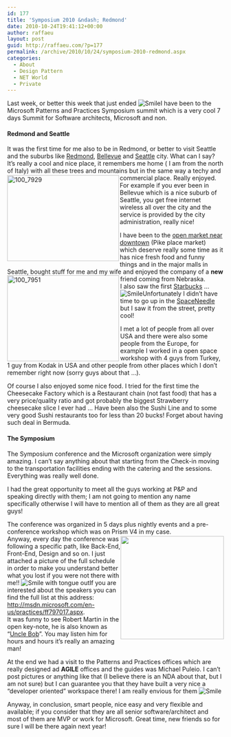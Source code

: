 ```yaml
---
id: 177
title: 'Symposium 2010 &ndash; Redmond'
date: 2010-10-24T19:41:12+00:00
author: raffaeu
layout: post
guid: http://raffaeu.com/?p=177
permalink: /archive/2010/10/24/symposium-2010-redmond.aspx
categories:
  - About
  - Design Pattern
  - NET World
  - Private
---
```

Last week, or better this week that just ended  <img style="border-bottom-style: none; border-right-style: none; border-top-style: none; border-left-style: none" class="wlEmoticon wlEmoticon-smile" alt="Smile" src="http://raffaeu.com/wp-content/uploads/2013/03/f9d7ef26-df54-4d47-b747-b9105c5b6d16wlEmoticon-smile_2.png" />I have been to the Microsoft Patterns and Practices Symposium summit which is a very cool 7 days Summit for Software architects, Microsoft and non.

#### Redmond and Seattle

It was the first time for me also to be in Redmond, or better to visit Seattle and the suburbs like <a href="http://www.redmond.gov/" target="_blank">Redmond</a>, <a href="http://www.ci.bellevue.wa.us/" target="_blank">Bellevue</a> and <a href="http://www.cityofseattle.net/" target="_blank">Seattle</a> city. What can I say? It’s really a cool and nice place, it remembers me home ( I am from the north of Italy) with all these trees and mountains but in the same way a techy and commercial place.<a href="http://raffaeu.com/wp-content/uploads/2013/03/1cd6c242-f0a4-4434-ae1d-6a3bcf1801a1100_7929.jpg" rel="lightbox"><img style="background-image: none; border-bottom: 0px; border-left: 0px; margin: 2px 2px 2px 0px; padding-left: 0px; padding-right: 0px; display: inline; float: left; border-top: 0px; border-right: 0px; padding-top: 0px" title="100_7929" border="0" alt="100_7929" align="left" src="http://raffaeu.com/wp-content/uploads/2013/03/e3f1ad63-2414-4ea7-a9b9-e80364f3c92e100_7929_thumb.jpg" width="260" height="200" /></a> Really enjoyed. For example if you ever been in Bellevue which is a nice suburb of Seattle, you get free internet wireless all over the city and the service is provided by the city administration, really nice!

I have been to the <a href="http://www.pikeplacemarket.org/" target="_blank">open market near downtown</a> (Pike place market) which deserve really some time as it has nice fresh food and funny things and in the major malls in Seattle, bought stuff for me and my wife and enjoyed the company of a **new** friend coming from Nebraska. <a href="http://raffaeu.com/wp-content/uploads/2013/03/d5e3dd94-99ff-4310-9c91-c53dd2dc0be2100_7951.jpg" rel="lightbox"><img style="background-image: none; border-bottom: 0px; border-left: 0px; padding-left: 0px; padding-right: 0px; display: inline; float: left; border-top: 0px; border-right: 0px; padding-top: 0px" title="100_7951" border="0" alt="100_7951" align="left" src="http://raffaeu.com/wp-content/uploads/2013/03/e635e65d-9f29-429a-b80a-446964f42a21100_7951_thumb.jpg" width="260" height="200" /></a>   
I also saw the first <a href="http://www.cityofseattle.net/html/visitor/starbucks.htm" target="_blank">Starbucks</a> …  <img style="border-bottom-style: none; border-right-style: none; border-top-style: none; border-left-style: none" class="wlEmoticon wlEmoticon-smile" alt="Smile" src="http://raffaeu.com/wp-content/uploads/2013/03/9ad8184b-30c8-479d-8e52-c2fe35182dffwlEmoticon-smile_2.png" />Unfortunately I didn’t have time to go up in the <a href="http://www.spaceneedle.com/" target="_blank">SpaceNeedle</a> but I saw it from the street, pretty cool!

I met a lot of people from all over USA and there were also some people from the Europe, for example I worked in a open space workshop with 4 guys from Turkey, 1 guy from Kodak in USA and other people from other places which I don’t remember right now (sorry guys about that …).

Of course I also enjoyed some nice food. I tried for the first time the Cheesecake Factory which is a Restaurant chain (not fast food) that has a very price/quality ratio and got probably the biggest Strawberry cheesecake slice I ever had … Have been also the Sushi Line and to some very good Sushi restaurants too for less than 20 bucks! Forget about having such deal in Bermuda.

#### The Symposium

The Symposium conference and the Microsoft organization were simply amazing. I can’t say anything about that starting from the Check-in moving to the transportation facilities ending with the catering and the sessions. Everything was really well done.

I had the great opportunity to meet all the guys working at P&P and speaking directly with them; I am not going to mention any name specifically otherwise I will have to mention all of them as they are all great guys!

The conference was organized in 5 days plus nightly events and a pre-conference workshop which was on Prism V4 in my case.    <img style="margin: 2px 0px 5px; display: inline; float: right" align="right" src="http://i.msdn.microsoft.com/ff797018.For-MSDN-small(en-us,MSDN.10).png" width="240" height="240" />  
Anyway, every day the conference was following a specific path, like Back-End, Front-End, Design and so on. I just attached a picture of the full schedule in order to make you understand better what you lost if you were not there with me!!  <img style="border-bottom-style: none; border-right-style: none; border-top-style: none; border-left-style: none" class="wlEmoticon wlEmoticon-smilewithtongueout" alt="Smile with tongue out" src="http://raffaeu.com/wp-content/uploads/2013/03/f5dd4a2c-31b4-4532-9d0f-972a954ce4dcwlEmoticon-smilewithtongueout_2.png" />If you are interested about the speakers you can find the full list at this address: <http://msdn.microsoft.com/en-us/practices/ff797017.aspx>.   
It was funny to see Robert Martin in the open key-note, he is also known as “<a href="http://objectmentor.com/omTeam/martin_r.html" target="_blank">Uncle Bob</a>”. You may listen him for hours and hours it’s really an amazing man!

At the end we had a visit to the Patterns and Practices offices which are really designed ad **AGILE** offices and the guides was Michael Puleio. I can’t post pictures or anything like that (I believe there is an NDA about that, but I am not sure) but I can guarantee you that they have built a very nice a “developer oriented” workspace there! I am really envious for them <img style="border-bottom-style: none; border-right-style: none; border-top-style: none; border-left-style: none" class="wlEmoticon wlEmoticon-smile" alt="Smile" src="http://raffaeu.com/wp-content/uploads/2013/03/06d2e751-441d-4a2d-9c6d-02e0c8cdc2efwlEmoticon-smile_2.png" />

Anyway, in conclusion, smart people, nice easy and very flexible and available; if you consider that they are all senior software/architect and most of them are MVP or work for Microsoft. Great time, new friends so for sure I will be there again next year!